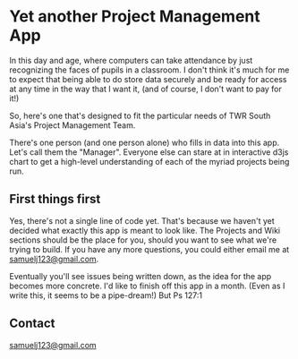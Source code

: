 # Yet another Project Management App
In this day and age, where computers can take attendance by just recognizing the faces of pupils in a classroom. I don't think it's much for me to expect that  being able to do store data securely and be ready for access at any time in the way that I want it, (and of course, I don't want to pay for it!)

So, here's one that's designed to fit the particular needs of TWR South Asia's Project Management Team. 

There's one person (and one person alone) who fills in data into this app. Let's call them the "Manager". Everyone else can stare at in interactive d3js chart to get a high-level understanding of each of the myriad projects being run.

## First things first
Yes, there's not a single line of code yet. That's because we haven't yet decided what exactly this app is meant to look like. The Projects and Wiki sections should be the place for you, should you want to see what we're trying to build. If you have any more questions, you could either email me at samuelj123@gmail.com. 

Eventually you'll see issues being written down, as the idea for the app becomes more concrete. I'd like to finish off this app in a month. (Even as I write this, it seems to be a pipe-dream!) But Ps 127:1

## Contact
samuelj123@gmail.com

